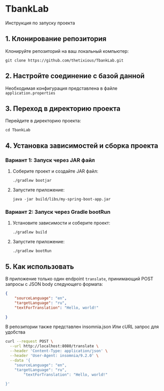 # TbankLab

Инструкция по запуску проекта

## 1. Клонирование репозитория

Клонируйте репозиторий на ваш локальный компьютер:

```git clone https://github.com/thetixious/TbankLab.git```

## 2. Настройте соединение с базой данной

Необходимая конфигурация представлена в файле ```application.properties```

## 3. Переход в директорию проекта

Перейдите в директорию проекта:

```cd TbankLab```
## 4. Установка зависимостей и сборка проекта

### Вариант 1: Запуск через JAR файл

1. Соберите проект и создайте JAR файл:

    ```
    ./gradlew bootjar
    ```

2. Запустите приложение:

    ```
    java -jar build/libs/my-spring-boot-app.jar
    ```

### Вариант 2: Запуск через Gradle bootRun

1. Установите зависимости и соберите проект:

    ```
    ./gradlew build
    ```
2. Запустите приложение:

    ```
    ./gradlew bootRun
    ```
## 5. Как использовать 

В приложение только один endpoint ```translate```, принимающий POST запросы с JSON  body следующего формата:

```json
{
    "sourceLanguage": "en",
    "targetLanguage": "ru",
    "textForTranslation": "Hello, world!"
	
}
```
В репозитории также представлен insomnia.json 
Или сURL запрос для удобства 
```bash
curl --request POST \
  --url http://localhost:8080/translate \
  --header 'Content-Type: application/json' \
  --header 'User-Agent: insomnia/9.2.0' \
  --data '{
    "sourceLanguage": "en",
    "targetLanguage": "ru",
		"textForTranslation": "Hello, world!"
	
}'
```





